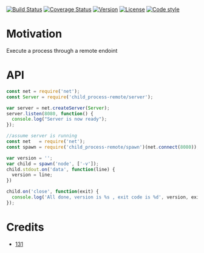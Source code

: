 
[![Build Status](https://travis-ci.org/131/child_process-remote.svg?branch=master)](https://travis-ci.org/131/child_process-remote)
[![Coverage Status](https://coveralls.io/repos/github/131/child_process-remote/badge.svg?branch=master)](https://coveralls.io/github/131/child_process-remote?branch=master)
[![Version](https://img.shields.io/npm/v/child_process-remote.svg)](https://www.npmjs.com/package/child_process-remote)
[![License](https://img.shields.io/badge/license-MIT-blue.svg)](http://opensource.org/licenses/MIT)
[![Code style](https://img.shields.io/badge/code%2fstyle-ivs-green.svg)](https://www.npmjs.com/package/eslint-plugin-ivs)


# Motivation

Execute a process through a remote endoint


# API


```server.js
const net = require('net');
const Server = require('child_process-remote/server');

var server = net.createServer(Server);
server.listen(8080, function() {
  console.log("Server is now ready");
});
```

```client.js
//assume server is running 
const net   = require('net');
const spawn = require('child_process-remote/spawn')(net.connect(8080));

var version = '';
var child = spawn('node', ['-v']);
child.stdout.on('data', function(line) {
  version = line;
})

child.on('close', function(exit) {
  console.log('All done, version is %s , exit code is %d', version, exit);
});
```








# Credits 
* [131](https://github.com/131)

